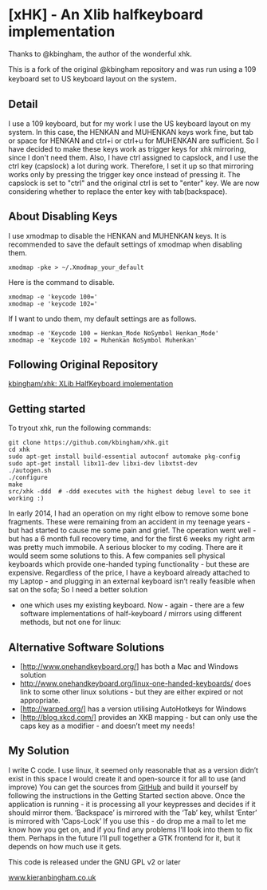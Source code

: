 [xHK] - An Xlib halfkeyboard implementation
===========================================

Thanks to @kbingham, the author of the wonderful xhk.

This is a fork of the original @kbingham repository and was run using a 109 keyboard set to US keyboard layout on the system．

Detail
------

I use a 109 keyboard, but for my work I use the US keyboard layout on my system.
In this case, the HENKAN and MUHENKAN keys work fine, but tab or space for HENKAN and ctrl+i or ctrl+u for MUHENKAN are sufficient.
So I have decided to make these keys work as trigger keys for xhk mirroring, since I don't need them.
Also, I have ctrl assigned to capslock, and I use the ctrl key (capslock) a lot during work.
Therefore, I set it up so that mirroring works only by pressing the trigger key once instead of pressing it.
The capslock is set to "ctrl" and the original ctrl is set to "enter" key.
We are now considering whether to replace the enter key with tab(backspace).

About Disabling Keys
--------------------

I use xmodmap to disable the HENKAN and MUHENKAN keys. It is recommended to save the default settings of xmodmap when disabling them.

    xmodmap -pke > ~/.Xmodmap_your_default

Here is the command to disable.

    xmodmap -e 'keycode 100='
    xmodmap -e 'keycode 102='

If I want to undo them, my default settings are as follows.

    xmodmap -e 'Keycode 100 = Henkan_Mode NoSymbol Henkan_Mode'
    xmodmap -e 'Keycode 102 = Muhenkan NoSymbol Muhenkan'

Following Original Repository
-----------------------------

[kbingham/xhk: XLib HalfKeyboard implementation](https://github.com/kbingham/xhk#readme)

Getting started
---------------

To tryout xhk, run the following commands:

    git clone https://github.com/kbingham/xhk.git
    cd xhk
    sudo apt-get install build-essential autoconf automake pkg-config
    sudo apt-get install libx11-dev libxi-dev libxtst-dev
    ./autogen.sh
    ./configure
    make
    src/xhk -ddd  # -ddd executes with the highest debug level to see it working :)

In early 2014, I had an operation on my right elbow to remove some
bone fragments. These were remaining from an accident in my teenage
years - but had started to cause me some pain and grief. The operation
went well - but has a 6 month full recovery time, and for the first 6
weeks my right arm was pretty much immobile. A serious blocker to my
coding. There are it would seem some solutions to this. A few companies
sell physical keyboards which provide one-handed typing functionality -
but these are expensive. Regardless of the price, I have a keyboard
already attached to my Laptop - and plugging in an external keyboard
isn’t really feasible when sat on the sofa; So I need a better solution

- one which uses my existing keyboard. Now - again - there are a few
software implementations of half-keyboard / mirrors using different
methods, but not one for linux:

Alternative Software Solutions
------------------------------

- [http://www.onehandkeyboard.org/] has both a Mac and Windows
    solution
- <http://www.onehandkeyboard.org/linux-one-handed-keyboards/> does
    link to some other linux solutions - but they are either expired or
    not appropriate.
- [http://warped.org/] has a version utilising AutoHotkeys for Windows
- [http://blog.xkcd.com/] provides an XKB mapping - but can only use
    the caps key as a modifier - and doesn’t meet my needs!

My Solution
-----------

I write C code. I use linux, it seemed only reasonable that as a version didn’t
exist in this space I would create it and open-source it for all to use (and
improve) You can get the sources from [GitHub] and build it yourself by
following the instructions in the Getting Started section above. Once the
application is running - it is processing all your keypresses and decides if it
should mirror them. ‘Backspace’ is mirrored with the ‘Tab’ key, whilst ‘Enter’
is mirrored with ‘Caps-Lock’ If you use this - do drop me a mail to let me know
how you get on, and if you find any problems I’ll look into them to fix them.
Perhaps in the future I’ll pull together a GTK frontend for it, but it depends
on how much use it gets.

  [http://www.onehandkeyboard.org/]: http://www.onehandkeyboard.org/download/
    "MacOS/Windows software"
  [http://warped.org/]: http://warped.org/blog/2008/10/06/the-free-one-handed-keyboard/
    "Autokeys implementation"
  [http://blog.xkcd.com/]: http://blog.xkcd.com/2007/08/14/mirrorboard-a-one-handed-keyboard-layout-for-the-lazy/
    "XKCD MirrorBoard"
  [GitHub]: https://github.com/kbingham/xhk "xhk @ GitHub"

This code is released under the GNU GPL v2 or later

www.kieranbingham.co.uk

